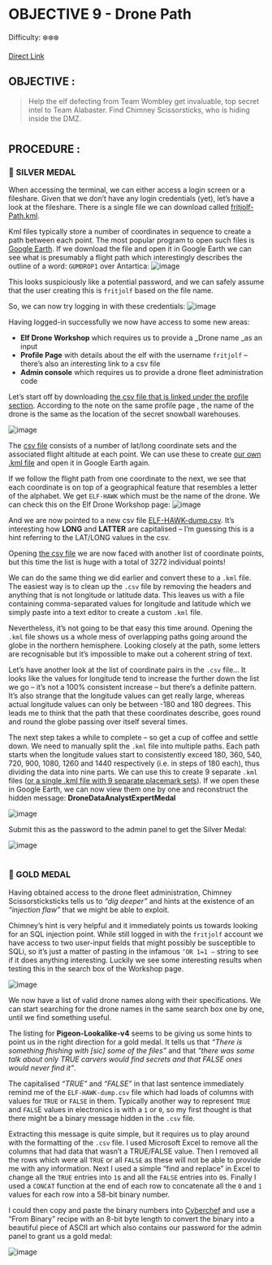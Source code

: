# OBJECTIVE 9 - Drone Path #
Difficulty: ❄️❄️❄️

[Direct Link](https://hhc24-dronepath.holidayhackchallenge.com)

## OBJECTIVE : ##
>Help the elf defecting from Team Wombley get invaluable, top secret intel to Team Alabaster. Find Chimney Scissorsticks, who is hiding inside the DMZ.
#

## PROCEDURE : ##
### 🥈 SILVER MEDAL ###
When accessing the terminal, we can either access a login screen or a fileshare.  Given that we don’t have any login credentials (yet), let’s have a look at the fileshare.  There is a single file we can download called [fritjolf-Path.kml](Assets/fritjolf-Path.kml).

Kml files typically store a number of coordinates in sequence to create a path between each point.  The most popular program to open such files is [Google Earth](https://earth.google.com/web/).  If we download the file and open it in Google Earth we can see what is presumably a flight path which interestingly describes the outline of a word: `GUMDROP1` over Antartica:
![image](https://github.com/user-attachments/assets/058d2439-321b-49ed-91bd-006d22a04906)

This looks suspiciously like a potential password, and we can safely assume that the user creating this is `fritjolf` based on the file name.

So, we can now try logging in with these credentials:
![image](https://github.com/user-attachments/assets/daee2b59-0e66-47b7-a2ef-783b39fbec8b)

Having logged-in successfully we now have access to some new areas:
-	**Elf Drone Workshop** which requires us to provide a _Drone name _as an input
-	**Profile Page** with details about the elf with the username `fritjolf` – there’s also an interesting link to a csv file 
-	**Admin console** which requires us to provide a drone fleet administration code
  
Let’s start off by downloading [the csv file that is linked under the profile section](Assets/Preparations-drone-name.csv).  According to the note on the same profile page , the name of the drone is the same as the location of the secret snowball warehouses.

![image](https://github.com/user-attachments/assets/ff492e68-bf0e-4178-bf94-4ee897169133)

The [csv file](Assets/Preparations-drone-name.csv) consists of a number of lat/long coordinate sets and the associated flight altitude at each point.  We can use these to create [our own .kml file](Code/secret-Path.kml) and open it in Google Earth again.

If we follow the flight path from one coordinate to the next, we see that each coordinate is on top of a geographical feature that resembles a letter of the alphabet.  We get `ELF-HAWK` which must be the name of the drone.  We can check this on the Elf Drone Workshop page:
![image](https://github.com/user-attachments/assets/0ba78a60-c1de-4587-b1cb-7736fd4feecc)

And we are now pointed to a new csv file [ELF-HAWK-dump.csv](Assets/ELF-HAWK-dump.csv).  It’s interesting how **LONG** and **LATTER** are capitalised – I’m guessing this is a hint referring to the LAT/LONG values in the csv.

Opening [the csv file](Assets/ELF-HAWK-dump.csv) we are now faced with another list of coordinate points, but this time the list is huge with a total of 3272 individual points!

We can do the same thing we did earlier and convert these to a `.kml` file.  The easiest way is to clean up the `.csv` file by removing the headers and anything that is not longitude or latitude data.  This leaves us with a file containing comma-separated values for longitude and latitude which we simply paste into a text editor to create a custom `.kml` file.

Nevertheless, it’s not going to be that easy this time around.  Opening the `.kml` file shows us a whole mess of overlapping paths going around the globe in the northern hemisphere.   Looking closely at the path, some letters are recognisable but it’s impossible to make out a coherent string of text.

Let’s have another look at the list of coordinate pairs in the `.csv` file…  It looks like the values for longitude tend to increase the further down the list we go – it’s not a 100% consistent increase – but there’s a definite pattern.  It’s also strange that the longitude values can get really large, whereas actual longitude values can only be between -180 and 180 degrees.  This leads me to think that the path that these coordinates describe, goes round and round the globe passing over itself several times.

The next step takes a while to complete – so get a cup of coffee and settle down.  We need to manually split the `.kml` file into multiple paths.  Each path starts when the longitude values start to consistently exceed 180, 360, 540, 720, 900, 1080, 1260 and 1440 respectively (i.e. in steps of 180 each), thus dividing the data into nine parts.  We can use this to create 9 separate `.kml` files ([or a single .kml file with 9 separate placemark sets](Code/All_Secret_Paths.kml)).   If we open these in Google Earth, we can now view them one by one and reconstruct the hidden message: **DroneDataAnalystExpertMedal**

![image](https://github.com/user-attachments/assets/292e0aff-32f6-49a0-93c3-c6d87ae55cb0)

Submit this as the password to the admin panel to get the Silver Medal:

![image](https://github.com/user-attachments/assets/3838cb61-a750-4eb1-98e5-e6b24a9f95d6)

#
### 🥇 GOLD MEDAL ###
Having obtained access to the drone fleet administration, Chimney Scissorsticksticks tells us to _“dig deeper”_ and hints at the existence of an _“injection flaw”_ that we might be able to exploit.

Chimney’s hint is very helpful and it immediately points us towards looking for an SQL injection point.  While still logged in with the `fritjolf` account we have access to two user-input fields that might possibly be susceptible to SQLi, so it’s just a matter of pasting in the infamous `‘OR 1=1 –` string to see if it does anything interesting.  Luckily we see some interesting results when testing this in the search box of the Workshop page.

![image](https://github.com/user-attachments/assets/b8d48759-a600-4d7d-b885-2b2a8f318b5a)

We now have a list of valid drone names along with their specifications.  We can start searching for the drone names in the same search box one by one, until we find something useful.

The listing for **Pigeon-Lookalike-v4** seems to be giving us some hints to point us in the right direction for a gold medal.  It tells us that _“There is something fhishing with [sic] some of the files”_ and that _“there was some talk about only TRUE carvers would find secrets and that FALSE ones would never find it”_.

The capitalised _“TRUE”_ and _“FALSE”_ in that last sentence immediately remind me of the `ELF-HAWK-dump.csv` file which had loads of columns with values for `TRUE` or `FALSE` in them.  Typically another way to represent `TRUE` and `FALS`E values in electronics is with a `1` or `0`, so my first thought is that there might be a binary message hidden in the `.csv` file.

Extracting this message is quite simple, but it requires us to play around with the formatting of the `.csv` file.  I used Microsoft Excel to remove all the columns that had data that wasn’t a TRUE/FALSE value.  Then I removed all the rows which were all `TRUE` or all `FALSE` as these will not be able to provide me with any information.  Next I used a simple “find and replace” in Excel to change all the `TRUE` entries into `1`s and all the `FALSE` entries into `0`s.  Finally I used a `CONCAT` function at the end of each row to concatenate all the `0` and `1` values for each row into a 58-bit binary number.

I could then copy and paste the binary numbers into [Cyberchef](https://icyberchef.com/) and use a “From Binary” recipe with an 8-bit byte length to convert the binary into a beautiful piece of ASCII art which also contains our password for the admin panel to grant us a gold medal:

![image](https://github.com/user-attachments/assets/55310b81-c2a5-495f-b77d-599ac5dce91f)



